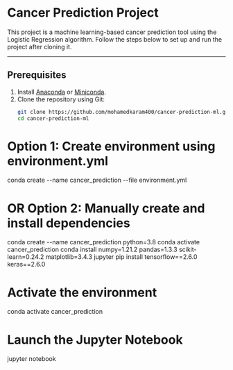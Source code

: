 # **Cancer Prediction Project**

This project is a machine learning-based cancer prediction tool using the Logistic Regression algorithm. Follow the steps below to set up and run the project after cloning it.

---

## **Prerequisites**
1. Install [Anaconda](https://www.anaconda.com/) or [Miniconda](https://docs.conda.io/en/latest/miniconda.html).
2. Clone the repository using Git:
   ```bash
   git clone https://github.com/mohamedkaram400/cancer-prediction-ml.git
   cd cancer-prediction-ml

# Option 1: Create environment using environment.yml
conda create --name cancer_prediction --file environment.yml

# OR Option 2: Manually create and install dependencies
conda create --name cancer_prediction python=3.8
conda activate cancer_prediction
conda install numpy=1.21.2 pandas=1.3.3 scikit-learn=0.24.2 matplotlib=3.4.3 jupyter
pip install tensorflow==2.6.0 keras==2.6.0

# Activate the environment
conda activate cancer_prediction

# Launch the Jupyter Notebook
jupyter notebook
